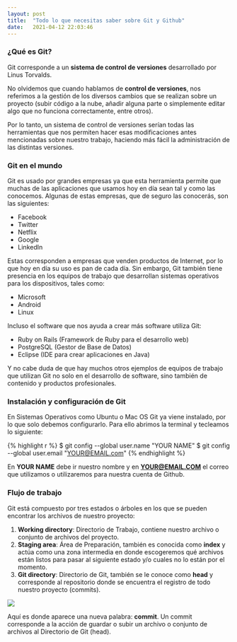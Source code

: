 ```yaml
---
layout: post
title:  "Todo lo que necesitas saber sobre Git y Github"
date:   2021-04-12 22:03:46
---
```


### ¿Qué es Git?

Git corresponde a un **sistema de control de versiones** desarrollado por Linus Torvalds.

No olvidemos que cuando hablamos de **control de versiones**, nos referimos a la gestión de los diversos cambios que se realizan sobre un proyecto (subir código a la nube, añadir alguna parte o simplemente editar algo que no funciona correctamente, entre otros).

Por lo tanto, un sistema de control de versiones serían todas las herramientas que nos permiten hacer esas modificaciones antes mencionadas sobre nuestro trabajo, haciendo más fácil la administración de las distintas versiones.

### Git en el mundo

Git es usado por grandes empresas ya que esta herramienta permite que muchas de las aplicaciones que usamos hoy en día sean tal y como las conocemos. Algunas de estas empresas, que de seguro las conocerás, son las siguientes:

* Facebook
* Twitter
* Netflix
* Google
* LinkedIn

Estas corresponden a empresas que venden productos de Internet, por lo que hoy en día su uso es pan de cada día. Sin embargo, Git también tiene presencia en los equipos de trabajo que desarrollan sistemas operativos para los dispositivos, tales como:

* Microsoft
* Android
* Linux

Incluso el software que nos ayuda a crear más software utiliza Git:

* Ruby on Rails (Framework de Ruby para el desarrollo web)
* PostgreSQL (Gestor de Base de Datos)
* Eclipse (IDE para crear aplicaciones en Java)

Y no cabe duda de que hay muchos otros ejemplos de equipos de trabajo que utilizan Git no solo en el desarrollo de software, sino también de contenido y productos profesionales.

### Instalación y configuración de Git

En Sistemas Operativos como Ubuntu o Mac OS Git ya viene instalado, por lo que solo debemos configurarlo. Para ello abrimos la terminal y tecleamos lo siguiente:

{% highlight r %}
$ git config --global user.name "YOUR NAME"
$ git config --global user.email "YOUR@EMAIL.com"
{% endhighlight %}

En **YOUR NAME** debe ir nuestro nombre y en **YOUR@EMAIL.COM** el correo que utilizamos o utilizaremos para nuestra cuenta de Github.

### Flujo de trabajo

Git está compuesto por tres estados o árboles en los que se pueden encontrar los archivos de nuestro proyecto:

1. **Working directory**: Directorio de Trabajo, contiene nuestro archivo o conjunto de archivos del proyecto.
2. **Staging area**: Área de Preparación, también es conocida como **index** y actúa como una zona intermedia en donde escogeremos qué archivos están listos para pasar al siguiente estado y/o cuales no lo están por el momento.
3. **Git directory**: Directorio de Git, también se le conoce como **head** y corresponde al repositorio donde se encuentra el registro de todo nuestro proyecto (commits).

<img src="{{ site.baseurl }}/assets/img/EstadosGit1.jpg">

Aquí es donde aparece una nueva palabra: **commit**. Un commit corresponde a la acción de guardar o subir un archivo o conjunto de archivos al Directorio de Git (head).
